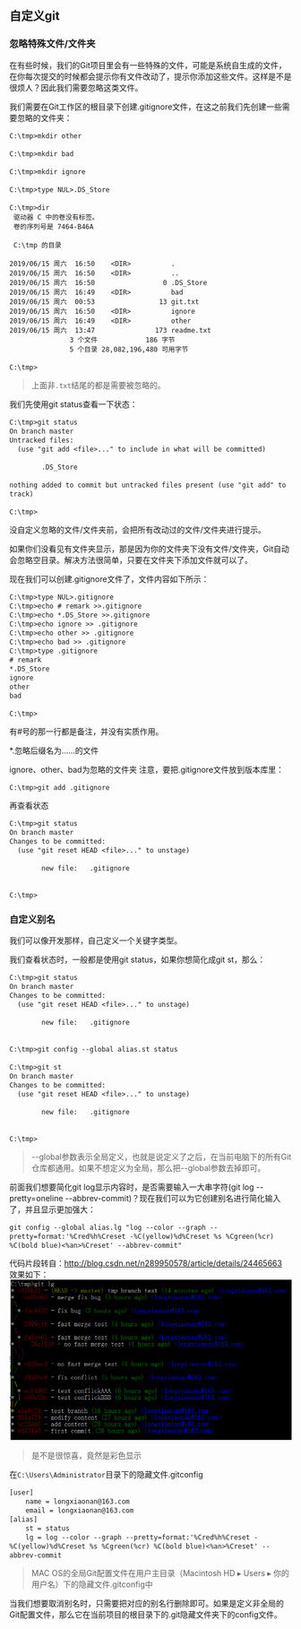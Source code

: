 ## 自定义git
### 忽略特殊文件/文件夹
在有些时候，我们的Git项目里会有一些特殊的文件，可能是系统自生成的文件，在你每次提交的时候都会提示你有文件改动了，提示你添加这些文件。这样是不是很烦人？因此我们需要忽略这类文件。

我们需要在Git工作区的根目录下创建.gitignore文件，在这之前我们先创建一些需要忽略的文件夹：
```
C:\tmp>mkdir other

C:\tmp>mkdir bad

C:\tmp>mkdir ignore

C:\tmp>type NUL>.DS_Store

C:\tmp>dir
 驱动器 C 中的卷没有标签。
 卷的序列号是 7464-B46A

 C:\tmp 的目录

2019/06/15 周六  16:50    <DIR>          .
2019/06/15 周六  16:50    <DIR>          ..
2019/06/15 周六  16:50                 0 .DS_Store
2019/06/15 周六  16:49    <DIR>          bad
2019/06/15 周六  00:53                13 git.txt
2019/06/15 周六  16:50    <DIR>          ignore
2019/06/15 周六  16:49    <DIR>          other
2019/06/15 周六  13:47               173 readme.txt
               3 个文件            186 字节
               5 个目录 28,082,196,480 可用字节

C:\tmp>
```
>上面非`.txt`结尾的都是需要被忽略的。

我们先使用git status查看一下状态：
```
C:\tmp>git status
On branch master
Untracked files:
  (use "git add <file>..." to include in what will be committed)

        .DS_Store

nothing added to commit but untracked files present (use "git add" to track)

C:\tmp>
```
没自定义忽略的文件/文件夹前，会把所有改动过的文件/文件夹进行提示。

如果你们没看见有文件夹显示，那是因为你的文件夹下没有文件/文件夹，Git自动会忽略空目录。解决方法很简单，只要在文件夹下添加文件就可以了。

现在我们可以创建.gitignore文件了，文件内容如下所示：
```
C:\tmp>type NUL>.gitignore
C:\tmp>echo # remark >>.gitignore
C:\tmp>echo *.DS_Store >>.gitignore
C:\tmp>echo ignore >> .gitignore
C:\tmp>echo other >> .gitignore
C:\tmp>echo bad >> .gitignore
C:\tmp>type .gitignore
# remark
*.DS_Store
ignore
other
bad

C:\tmp>
```
有#号的那一行都是备注，并没有实质作用。

*.忽略后缀名为……的文件

ignore、other、bad为忽略的文件夹
注意，要把.gitignore文件放到版本库里：
```
C:\tmp>git add .gitignore
```
再查看状态
```
C:\tmp>git status
On branch master
Changes to be committed:
  (use "git reset HEAD <file>..." to unstage)

        new file:   .gitignore


C:\tmp>
```

### 自定义别名
我们可以像开发那样，自己定义一个关键字类型。

我们查看状态时，一般都是使用git status，如果你想简化成git st，那么：
```
C:\tmp>git status
On branch master
Changes to be committed:
  (use "git reset HEAD <file>..." to unstage)

        new file:   .gitignore


C:\tmp>git config --global alias.st status

C:\tmp>git st
On branch master
Changes to be committed:
  (use "git reset HEAD <file>..." to unstage)

        new file:   .gitignore


C:\tmp>
```
>--global参数表示全局定义，也就是说定义了之后，在当前电脑下的所有Git仓库都通用。如果不想定义为全局，那么把--global参数去掉即可。

前面我们想要简化git log显示内容时，是否需要输入一大串字符(git log --pretty=oneline --abbrev-commit)？现在我们可以为它创建别名进行简化输入了，并且显示更加强大：
```
git config --global alias.lg "log --color --graph --pretty=format:'%Cred%h%Creset -%C(yellow)%d%Creset %s %Cgreen(%cr) %C(bold blue)<%an>%Creset' --abbrev-commit"
```
代码片段转自：http://blog.csdn.net/n289950578/article/details/24465663
效果如下：
![](images/2019-06-15-17-08-31.png)
>是不是很惊喜，竟然是彩色显示

在`C:\Users\Administrator`目录下的隐藏文件.gitconfig
```
[user]
	name = longxiaonan@163.com
	email = longxiaonan@163.com
[alias]
	st = status
	lg = log --color --graph --pretty=format:'%Cred%h%Creset -%C(yellow)%d%Creset %s %Cgreen(%cr) %C(bold blue)<%an>%Creset' --abbrev-commit
```
>MAC OS的全局Git配置文件在用户主目录（Macintosh HD ▸ Users ▸ 你的用户名）下的隐藏文件.gitconfig中

当我们想要取消别名时，只需要把对应的别名行删除即可。如果是定义非全局的Git配置文件，那么它在当前项目的根目录下的.git隐藏文件夹下的config文件。
